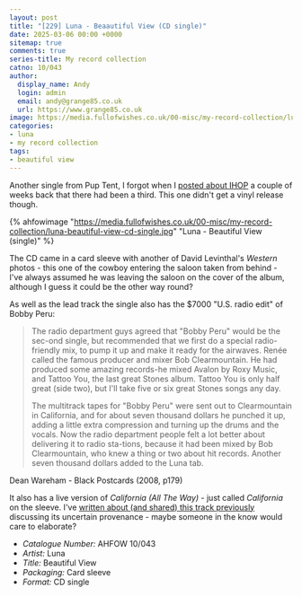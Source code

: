 ```yaml
---
layout: post
title: "[229] Luna - Beaautiful View (CD single)"
date: 2025-03-06 00:00 +0000
sitemap: true
comments: true
series-title: My record collection
catno: 10/043
author:
  display_name: Andy
  login: admin
  email: andy@grange85.co.uk
  url: https://www.grange85.co.uk
image: https://media.fullofwishes.co.uk/00-misc/my-record-collection/luna-beautiful-view-cd-single.jpg
categories:
- luna
- my record collection
tags:
- beautiful view
---
```

Another single from Pup Tent, I forgot when I [posted about IHOP](/2025/02/20/my-record-collection-luna-ihop/) a couple of weeks back that there had been a third. This one didn't get a vinyl release though.

{% ahfowimage "https://media.fullofwishes.co.uk/00-misc/my-record-collection/luna-beautiful-view-cd-single.jpg" "Luna - Beautiful View (single)" %}

The CD came in a card sleeve with another of David Levinthal's _Western_ photos - this one of the cowboy entering the saloon taken from behind - I've always assumed he was leaving the saloon on the cover of the album, although I guess it could be the other way round?

As well as the lead track the single also has the $7000 "U.S. radio edit" of Bobby Peru:

<blockquote>
<p>The radio department guys agreed that "Bobby Peru" would be the sec-ond single, but recommended that we first do a special radio-friendly mix, to pump it up and make it ready for the airwaves. Renée called the famous producer and mixer Bob Clearmountain. He had produced some amazing records-he mixed Avalon by Roxy Music, and Tattoo You, the last great Stones album. Tattoo You is only half great (side two), but I'll take five or six great Stones songs any day.</p>

<p>The multitrack tapes for "Bobby Peru" were sent out to Clearmountain in California, and for about seven thousand dollars he punched it up, adding a little extra compression and turning up the drums and the vocals. Now the radio department people felt a lot better about delivering it to radio sta-tions, because it had been mixed by Bob Clearmountain, who knew a thing or two about hit records. Another seven thousand dollars added to the Luna tab.</p>
</blockquote>
<p class="caption">Dean Wareham - Black Postcards (2008, p179)</p>

It also has a live version of _California (All The Way)_ - just called _California_ on the sleeve. I've [written about (and shared) this track previously](/2012/03/23/audio-lost-tracks-california-live-luna/) discussing its uncertain provenance - maybe someone in the know would care to elaborate?

 - *Catalogue Number:* AHFOW 10/043
 - *Artist:* Luna
 - *Title:* Beautiful View
 - *Packaging:* Card sleeve
 - *Format:* CD single

